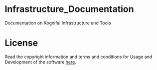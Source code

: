 # Infrastructure_Documentation
Documentation on Kognifai Infrastructure and Tools

# License
Read the copyright information and terms and conditions for Usage and Development of the software [here]( https://github.com/kognifai/Kognifai/blob/master/License.md#copyright--year-kongsberg-digital-as).
